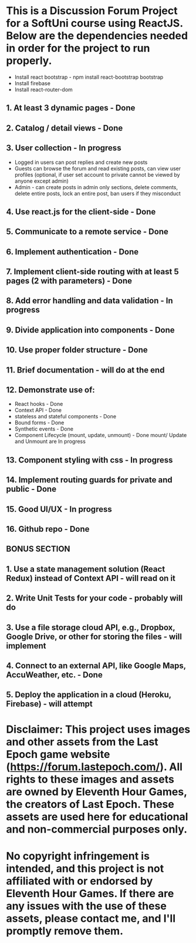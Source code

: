 # This is a Discussion Forum Project for a SoftUni course using ReactJS. Below are the dependencies needed in order for the project to run properly.

- Install react bootstrap - npm install react-bootstrap bootstrap
- Install firebase
- Install react-router-dom

## 1. At least 3 dynamic pages - Done
## 2. Catalog / detail views - Done
## 3. User collection - In progress
 * Logged in users can post replies and create new posts
 * Guests can browse the forum and read existing posts, can view user profiles (optional, if user set account to private cannot be viewed by anyone except admin)
 * Admin - can create posts in admin only sections, delete comments, delete entire posts, lock an entire post, ban users if they misconduct
## 4. Use react.js for the client-side - Done
## 5. Communicate to a remote service - Done
## 6. Implement authentication - Done
## 7. Implement client-side routing with at least 5 pages (2 with parameters) - Done
## 8. Add error handling and data validation - In progress
## 9. Divide application into components - Done
## 10. Use proper folder structure - Done
## 11. Brief documentation - will do at the end
## 12. Demonstrate use of:
 * React hooks - Done
 * Context API - Done
 * stateless and stateful components - Done
 * Bound forms - Done
 * Synthetic events - Done
 * Component Lifecycle (mount, update, unmount) - Done mount/ Update and Unmount are In progress
## 13. Component styling with css - In progress
## 14. Implement routing guards for private and public - Done
## 15. Good UI/UX - In progress
## 16. Github repo - Done
## BONUS SECTION
## 1. Use a state management solution (React Redux) instead of Context API - will read on it
## 2. Write Unit Tests for your code - probably will do 
## 3. Use a file storage cloud API, e.g., Dropbox, Google Drive, or other for storing the files - will implement 
## 4. Connect to an external API, like Google Maps, AccuWeather, etc. - Done
## 5. Deploy the application in a cloud (Heroku, Firebase) - will attempt

# Disclaimer: This project uses images and other assets from the Last Epoch game website (https://forum.lastepoch.com/). All rights to these images and assets are owned by Eleventh Hour Games, the creators of Last Epoch. These assets are used here for educational and non-commercial purposes only. 
# No copyright infringement is intended, and this project is not affiliated with or endorsed by Eleventh Hour Games. If there are any issues with the use of these assets, please contact me, and I'll promptly remove them.
